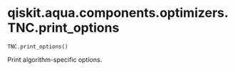 # qiskit.aqua.components.optimizers.TNC.print\_options

`TNC.print_options()`

Print algorithm-specific options.
